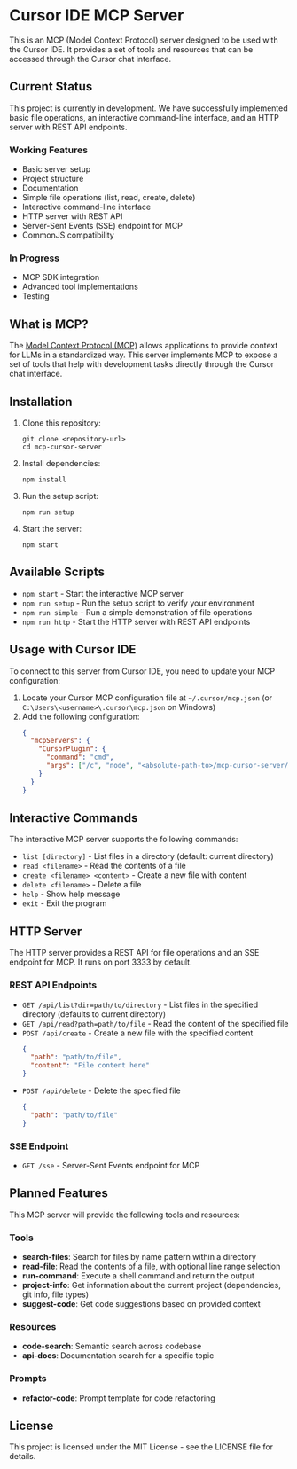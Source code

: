 # Cursor IDE MCP Server

This is an MCP (Model Context Protocol) server designed to be used with the Cursor IDE. It provides a set of tools and resources that can be accessed through the Cursor chat interface.

## Current Status

This project is currently in development. We have successfully implemented basic file operations, an interactive command-line interface, and an HTTP server with REST API endpoints.

### Working Features
- Basic server setup
- Project structure
- Documentation
- Simple file operations (list, read, create, delete)
- Interactive command-line interface
- HTTP server with REST API
- Server-Sent Events (SSE) endpoint for MCP
- CommonJS compatibility

### In Progress
- MCP SDK integration
- Advanced tool implementations
- Testing

## What is MCP?

The [Model Context Protocol (MCP)](https://modelcontextprotocol.io) allows applications to provide context for LLMs in a standardized way. This server implements MCP to expose a set of tools that help with development tasks directly through the Cursor chat interface.

## Installation

1. Clone this repository:
   ```
   git clone <repository-url>
   cd mcp-cursor-server
   ```

2. Install dependencies:
   ```
   npm install
   ```

3. Run the setup script:
   ```
   npm run setup
   ```

4. Start the server:
   ```
   npm start
   ```

## Available Scripts

- `npm start` - Start the interactive MCP server
- `npm run setup` - Run the setup script to verify your environment
- `npm run simple` - Run a simple demonstration of file operations
- `npm run http` - Start the HTTP server with REST API endpoints

## Usage with Cursor IDE

To connect to this server from Cursor IDE, you need to update your MCP configuration:

1. Locate your Cursor MCP configuration file at `~/.cursor/mcp.json` (or `C:\Users\<username>\.cursor\mcp.json` on Windows)
2. Add the following configuration:
   ```json
   {
     "mcpServers": {
       "CursorPlugin": {
         "command": "cmd",
         "args": ["/c", "node", "<absolute-path-to>/mcp-cursor-server/src/mcp-interactive.cjs"]
       }
     }
   }
   ```

## Interactive Commands

The interactive MCP server supports the following commands:

- `list [directory]` - List files in a directory (default: current directory)
- `read <filename>` - Read the contents of a file
- `create <filename> <content>` - Create a new file with content
- `delete <filename>` - Delete a file
- `help` - Show help message
- `exit` - Exit the program

## HTTP Server

The HTTP server provides a REST API for file operations and an SSE endpoint for MCP. It runs on port 3333 by default.

### REST API Endpoints

- `GET /api/list?dir=path/to/directory` - List files in the specified directory (defaults to current directory)
- `GET /api/read?path=path/to/file` - Read the content of the specified file
- `POST /api/create` - Create a new file with the specified content
  ```json
  {
    "path": "path/to/file",
    "content": "File content here"
  }
  ```
- `POST /api/delete` - Delete the specified file
  ```json
  {
    "path": "path/to/file"
  }
  ```

### SSE Endpoint

- `GET /sse` - Server-Sent Events endpoint for MCP

## Planned Features

This MCP server will provide the following tools and resources:

### Tools

- **search-files**: Search for files by name pattern within a directory
- **read-file**: Read the contents of a file, with optional line range selection
- **run-command**: Execute a shell command and return the output
- **project-info**: Get information about the current project (dependencies, git info, file types)
- **suggest-code**: Get code suggestions based on provided context

### Resources

- **code-search**: Semantic search across codebase
- **api-docs**: Documentation search for a specific topic

### Prompts

- **refactor-code**: Prompt template for code refactoring

## License

This project is licensed under the MIT License - see the LICENSE file for details. 